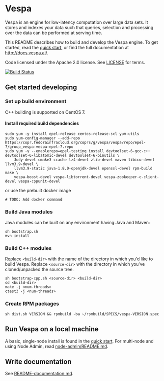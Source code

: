 # Vespa
Vespa is an engine for low-latency computation over large data sets.
It stores and indexes your data such that queries, selection and processing over the
data can be performed at serving time.

This README describes how to build and develop the Vespa engine. To get started, read the
[quick start](http://docs.vespa.ai/documentation/vespa-quick-start.html), or find the full
documentation at http://docs.vespa.ai/.

Code licensed under the Apache 2.0 license. See [LICENSE](LICENSE) for terms.

[![Build Status](https://travis-ci.org/vespa-engine/vespa.svg?branch=master)](https://travis-ci.org/vespa-engine/vespa)

## Get started developing

### Set up build environment
C++ building is supported on CentOS 7.

#### Install required build dependencies
    sudo yum -y install epel-release centos-release-scl yum-utils
    sudo yum-config-manager --add-repo https://copr.fedorainfracloud.org/coprs/g/vespa/vespa/repo/epel-7/group_vespa-vespa-epel-7.repo
    sudo yum -y --enablerepo=epel-testing install devtoolset-6-gcc-c++ devtoolset-6-libatomic-devel devtoolset-6-binutils \
        Judy-devel cmake3 ccache lz4-devel zlib-devel maven libicu-devel llvm3.9-devel \
        llvm3.9-static java-1.8.0-openjdk-devel openssl-devel rpm-build make \
        vespa-boost-devel vespa-libtorrent-devel vespa-zookeeper-c-client-devel vespa-cppunit-devel
or use the prebuilt docker image

    # TODO: Add docker command

### Build Java modules
Java modules can be built on any environment having Java and Maven:

    sh bootstrap.sh
    mvn install

### Build C++ modules
Replace `<build-dir>` with the name of the directory in which you'd like to build Vespa.
Replace `<source-dir>` with the directory in which you've cloned/unpacked the source tree.

    sh bootstrap-cpp.sh <source-dir> <build-dir>
    cd <build-dir>
    make -j <num-threads>
    ctest3 -j <num-threads>

### Create RPM packages
    sh dist.sh VERSION && rpmbuild -ba ~/rpmbuild/SPECS/vespa-VERSION.spec


## Run Vespa on a local machine
A basic, single-node install is found in the 
[quick start](http://docs.vespa.ai/documentation/vespa-quick-start.html).
For multi-node and using Node Admin, read [node-admin/README.md](node-admin/README.md).

## Write documentation
See [README-documentation.md](README-documentation.md).
